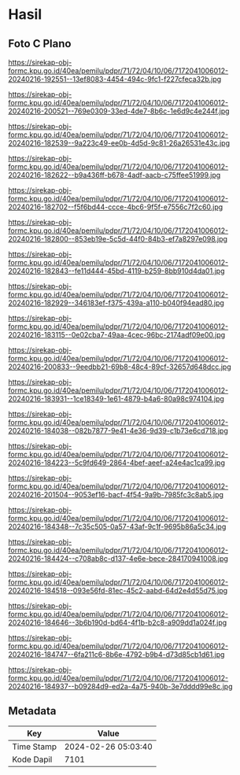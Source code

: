 # Hasil

## Foto C Plano

https://sirekap-obj-formc.kpu.go.id/40ea/pemilu/pdpr/71/72/04/10/06/7172041006012-20240216-192551--13ef8083-4454-494c-9fc1-f227cfeca32b.jpg

https://sirekap-obj-formc.kpu.go.id/40ea/pemilu/pdpr/71/72/04/10/06/7172041006012-20240216-200521--769e0309-33ed-4de7-8b6c-1e6d9c4e244f.jpg

https://sirekap-obj-formc.kpu.go.id/40ea/pemilu/pdpr/71/72/04/10/06/7172041006012-20240216-182539--9a223c49-ee0b-4d5d-9c81-26a26531e43c.jpg

https://sirekap-obj-formc.kpu.go.id/40ea/pemilu/pdpr/71/72/04/10/06/7172041006012-20240216-182622--b9a436ff-b678-4adf-aacb-c75ffee51999.jpg

https://sirekap-obj-formc.kpu.go.id/40ea/pemilu/pdpr/71/72/04/10/06/7172041006012-20240216-182702--f5f6bd44-ccce-4bc6-9f5f-e7556c7f2c60.jpg

https://sirekap-obj-formc.kpu.go.id/40ea/pemilu/pdpr/71/72/04/10/06/7172041006012-20240216-182800--853eb19e-5c5d-44f0-84b3-ef7a8297e098.jpg

https://sirekap-obj-formc.kpu.go.id/40ea/pemilu/pdpr/71/72/04/10/06/7172041006012-20240216-182843--fe11d444-45bd-4119-b259-8bb910d4da01.jpg

https://sirekap-obj-formc.kpu.go.id/40ea/pemilu/pdpr/71/72/04/10/06/7172041006012-20240216-182929--346183ef-f375-439a-a110-b040f94ead80.jpg

https://sirekap-obj-formc.kpu.go.id/40ea/pemilu/pdpr/71/72/04/10/06/7172041006012-20240216-183115--0e02cba7-49aa-4cec-96bc-2174adf09e00.jpg

https://sirekap-obj-formc.kpu.go.id/40ea/pemilu/pdpr/71/72/04/10/06/7172041006012-20240216-200833--9eedbb21-69b8-48c4-89cf-32657d648dcc.jpg

https://sirekap-obj-formc.kpu.go.id/40ea/pemilu/pdpr/71/72/04/10/06/7172041006012-20240216-183931--1ce18349-1e61-4879-b4a6-80a98c974104.jpg

https://sirekap-obj-formc.kpu.go.id/40ea/pemilu/pdpr/71/72/04/10/06/7172041006012-20240216-184038--082b7877-9e41-4e36-9d39-c1b73e6cd718.jpg

https://sirekap-obj-formc.kpu.go.id/40ea/pemilu/pdpr/71/72/04/10/06/7172041006012-20240216-184223--5c9fd649-2864-4bef-aeef-a24e4ac1ca99.jpg

https://sirekap-obj-formc.kpu.go.id/40ea/pemilu/pdpr/71/72/04/10/06/7172041006012-20240216-201504--9053ef16-bacf-4f54-9a9b-7985fc3c8ab5.jpg

https://sirekap-obj-formc.kpu.go.id/40ea/pemilu/pdpr/71/72/04/10/06/7172041006012-20240216-184348--7c35c505-0a57-43af-9c1f-9695b86a5c34.jpg

https://sirekap-obj-formc.kpu.go.id/40ea/pemilu/pdpr/71/72/04/10/06/7172041006012-20240216-184424--c708ab8c-d137-4e6e-bece-284170941008.jpg

https://sirekap-obj-formc.kpu.go.id/40ea/pemilu/pdpr/71/72/04/10/06/7172041006012-20240216-184518--093e56fd-81ec-45c2-aabd-64d2e4d55d75.jpg

https://sirekap-obj-formc.kpu.go.id/40ea/pemilu/pdpr/71/72/04/10/06/7172041006012-20240216-184646--3b6b190d-bd64-4f1b-b2c8-a909dd1a024f.jpg

https://sirekap-obj-formc.kpu.go.id/40ea/pemilu/pdpr/71/72/04/10/06/7172041006012-20240216-184747--6fa211c6-8b6e-4792-b9b4-d73d85cb1d61.jpg

https://sirekap-obj-formc.kpu.go.id/40ea/pemilu/pdpr/71/72/04/10/06/7172041006012-20240216-184937--b09284d9-ed2a-4a75-940b-3e7dddd99e8c.jpg


## Metadata

| Key        | Value               |
| ---------- | ------------------- |
| Time Stamp | 2024-02-26 05:03:40 |
| Kode Dapil | 7101                |



